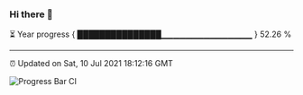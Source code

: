 ### Hi there 👋

⏳ Year progress { ███████████████▁▁▁▁▁▁▁▁▁▁▁▁▁▁▁ } 52.26 %

---

⏰ Updated on Sat, 10 Jul 2021 18:12:16 GMT

![Progress Bar CI](https://github.com/liununu/liununu/workflows/Progress%20Bar%20CI/badge.svg)
